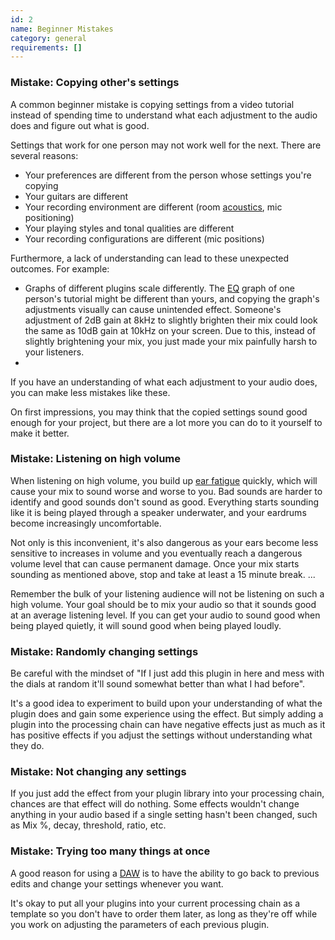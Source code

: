 ```yaml
---
id: 2
name: Beginner Mistakes
category: general
requirements: []
---
```


### Mistake: Copying other's settings

A common beginner mistake is copying settings from a video tutorial instead of spending time to understand what each adjustment to the audio does and figure out what is good.

Settings that work for one person may not work well for the next. There are several reasons:

- Your preferences are different from the person whose settings you're copying
- Your guitars are different
- Your recording environment are different (room [acoustics](33), mic positioning)
- Your playing styles and tonal qualities are different
- Your recording configurations are different (mic positions)

Furthermore, a lack of understanding can lead to these unexpected outcomes. For example:

- Graphs of different plugins scale differently. The [EQ](16) graph of one person's tutorial might be different than yours, and copying the graph's adjustments visually can cause unintended effect. Someone's adjustment of 2dB gain at 8kHz to slightly brighten their mix could look the same as 10dB gain at 10kHz on your screen. Due to this, instead of slightly brightening your mix, you just made your mix painfully harsh to your listeners.
-

If you have an understanding of what each adjustment to your audio does, you can make less mistakes like these.

On first impressions, you may think that the copied settings sound good enough for your project, but there are a lot more you can do to it yourself to make it better.

### Mistake: Listening on high volume

When listening on high volume, you build up [ear fatigue](102) quickly, which will cause your mix to sound worse and worse to you. Bad sounds are harder to identify and good sounds don't sound as good. Everything starts sounding like it is being played through a speaker underwater, and your eardrums become increasingly uncomfortable.

Not only is this inconvenient, it's also dangerous as your ears become less sensitive to increases in volume and you eventually reach a dangerous volume level that can cause permanent damage. Once your mix starts sounding as mentioned above, stop and take at least a 15 minute break. ...

Remember the bulk of your listening audience will not be listening on such a high volume. Your goal should be to mix your audio so that it sounds good at an average listening level. If you can get your audio to sound good when being played quietly, it will sound good when being played loudly.

### Mistake: Randomly changing settings

Be careful with the mindset of "If I just add this plugin in here and mess with the dials at random it'll sound somewhat better than what I had before".

It's a good idea to experiment to build upon your understanding of what the plugin does and gain some experience using the effect. But simply adding a plugin into the processing chain can have negative effects just as much as it has positive effects if you adjust the settings without understanding what they do.

### Mistake: Not changing any settings

If you just add the effect from your plugin library into your processing chain, chances are that effect will do nothing. Some effects wouldn't change anything in your audio based if a single setting hasn't been changed, such as Mix %, decay, threshold, ratio, etc.

### Mistake: Trying too many things at once

A good reason for using a [DAW](22) is to have the ability to go back to previous edits and change your settings whenever you want.

It's okay to put all your plugins into your current processing chain as a template so you don't have to order them later, as long as they're off while you work on adjusting the parameters of each previous plugin.
